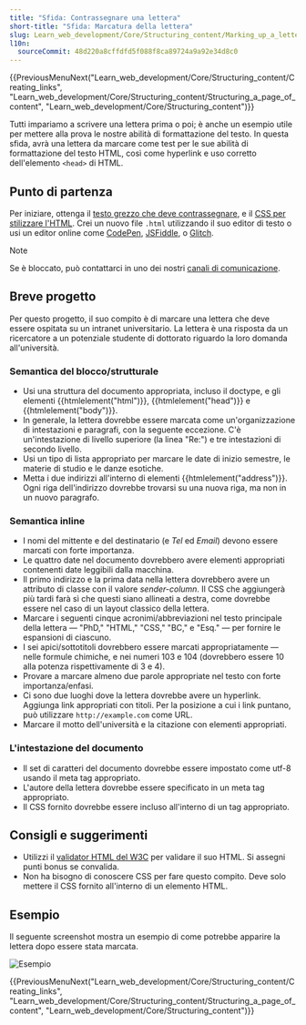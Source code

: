 ```yaml
---
title: "Sfida: Contrassegnare una lettera"
short-title: "Sfida: Marcatura della lettera"
slug: Learn_web_development/Core/Structuring_content/Marking_up_a_letter
l10n:
  sourceCommit: 48d220a8cffdfd5f088f8ca89724a9a92e34d8c0
---
```


{{PreviousMenuNext("Learn_web_development/Core/Structuring_content/Creating_links", "Learn_web_development/Core/Structuring_content/Structuring_a_page_of_content", "Learn_web_development/Core/Structuring_content")}}

Tutti impariamo a scrivere una lettera prima o poi; è anche un esempio utile per mettere alla prova le nostre abilità di formattazione del testo. In questa sfida, avrà una lettera da marcare come test per le sue abilità di formattazione del testo HTML, così come hyperlink e uso corretto dell'elemento `<head>` di HTML.

## Punto di partenza

Per iniziare, ottenga il [testo grezzo che deve contrassegnare](https://github.com/mdn/learning-area/blob/main/html/introduction-to-html/marking-up-a-letter-start/letter-text.txt), e il [CSS per stilizzare l'HTML](https://github.com/mdn/learning-area/blob/main/html/introduction-to-html/marking-up-a-letter-start/css.txt).
Crei un nuovo file `.html` utilizzando il suo editor di testo o usi un editor online come [CodePen](https://codepen.io/), [JSFiddle](https://jsfiddle.net/), o [Glitch](https://glitch.com/).

> [!NOTE]
> Se è bloccato, può contattarci in uno dei nostri [canali di comunicazione](/it/docs/MDN/Community/Communication_channels).

## Breve progetto

Per questo progetto, il suo compito è di marcare una lettera che deve essere ospitata su un intranet universitario. La lettera è una risposta da un ricercatore a un potenziale studente di dottorato riguardo la loro domanda all'università.

### Semantica del blocco/strutturale

- Usi una struttura del documento appropriata, incluso il doctype, e gli elementi {{htmlelement("html")}}, {{htmlelement("head")}} e {{htmlelement("body")}}.
- In generale, la lettera dovrebbe essere marcata come un'organizzazione di intestazioni e paragrafi, con la seguente eccezione. C'è un'intestazione di livello superiore (la linea "Re:") e tre intestazioni di secondo livello.
- Usi un tipo di lista appropriato per marcare le date di inizio semestre, le materie di studio e le danze esotiche.
- Metta i due indirizzi all'interno di elementi {{htmlelement("address")}}. Ogni riga dell'indirizzo dovrebbe trovarsi su una nuova riga, ma non in un nuovo paragrafo.

### Semantica inline

- I nomi del mittente e del destinatario (e _Tel_ ed _Email_) devono essere marcati con forte importanza.
- Le quattro date nel documento dovrebbero avere elementi appropriati contenenti date leggibili dalla macchina.
- Il primo indirizzo e la prima data nella lettera dovrebbero avere un attributo di classe con il valore _sender-column_. Il CSS che aggiungerà più tardi farà sì che questi siano allineati a destra, come dovrebbe essere nel caso di un layout classico della lettera.
- Marcare i seguenti cinque acronimi/abbreviazioni nel testo principale della lettera — "PhD," "HTML," "CSS," "BC," e "Esq." — per fornire le espansioni di ciascuno.
- I sei apici/sottotitoli dovrebbero essere marcati appropriatamente — nelle formule chimiche, e nei numeri 103 e 104 (dovrebbero essere 10 alla potenza rispettivamente di 3 e 4).
- Provare a marcare almeno due parole appropriate nel testo con forte importanza/enfasi.
- Ci sono due luoghi dove la lettera dovrebbe avere un hyperlink. Aggiunga link appropriati con titoli. Per la posizione a cui i link puntano, può utilizzare `http://example.com` come URL.
- Marcare il motto dell'università e la citazione con elementi appropriati.

### L'intestazione del documento

- Il set di caratteri del documento dovrebbe essere impostato come utf-8 usando il meta tag appropriato.
- L'autore della lettera dovrebbe essere specificato in un meta tag appropriato.
- Il CSS fornito dovrebbe essere incluso all'interno di un tag appropriato.

## Consigli e suggerimenti

- Utilizzi il [validator HTML del W3C](https://validator.w3.org/) per validare il suo HTML. Si assegni punti bonus se convalida.
- Non ha bisogno di conoscere CSS per fare questo compito. Deve solo mettere il CSS fornito all'interno di un elemento HTML.

## Esempio

Il seguente screenshot mostra un esempio di come potrebbe apparire la lettera dopo essere stata marcata.

![Esempio](letter-update.png)

{{PreviousMenuNext("Learn_web_development/Core/Structuring_content/Creating_links", "Learn_web_development/Core/Structuring_content/Structuring_a_page_of_content", "Learn_web_development/Core/Structuring_content")}}
